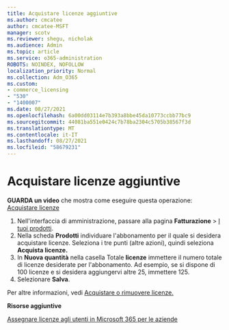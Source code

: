 ```yaml
---
title: Acquistare licenze aggiuntive
ms.author: cmcatee
author: cmcatee-MSFT
manager: scotv
ms.reviewer: shegu, nicholak
ms.audience: Admin
ms.topic: article
ms.service: o365-administration
ROBOTS: NOINDEX, NOFOLLOW
localization_priority: Normal
ms.collection: Adm_O365
ms.custom:
- commerce_licensing
- "530"
- "1400007"
ms.date: 08/27/2021
ms.openlocfilehash: 6a00dd03114e7b393a8bbe45da10773ccbb77bc9
ms.sourcegitcommit: 44081ba551e0424c7b78ba2304c5705b38567f3d
ms.translationtype: MT
ms.contentlocale: it-IT
ms.lasthandoff: 08/27/2021
ms.locfileid: "58679231"
---
```

# <a name="buy-additional-licenses"></a>Acquistare licenze aggiuntive

**GUARDA un video** che mostra come eseguire questa operazione: [Acquistare licenze](https://go.microsoft.com/fwlink/p/?linkid=2154857)

1. Nell'interfaccia di amministrazione, passare alla pagina **Fatturazione** > [I tuoi prodotti](https://go.microsoft.com/fwlink/p/?linkid=842054).
2. Nella scheda **Prodotti** individuare l'abbonamento per il quale si desidera acquistare licenze. Seleziona i tre punti (altre azioni), quindi seleziona **Acquista licenze.**
3. In **Nuova quantità** nella casella Totale **licenze** immettere il numero totale di licenze desiderate per l'abbonamento. Ad esempio, se si dispone di 100 licenze e si desidera aggiungervi altre 25, immettere 125.
4. Selezionare **Salva**.

Per altre informazioni, vedi [Acquistare o rimuovere licenze.](https://docs.microsoft.com/microsoft-365/commerce/licenses/buy-licenses)

**Risorse aggiuntive**

[Assegnare licenze agli utenti in Microsoft 365 per le aziende](https://docs.microsoft.com/microsoft-365/admin/manage/assign-licenses-to-users)